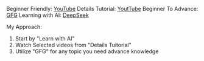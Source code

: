
Beginner Friendly: [YouTube](https://www.youtube.com/playlist?list=PLA3GkZPtsafZdyC5iucNM_uhqGJ5yFNUM)
Details Tutorial: [YoutTube](https://www.youtube.com/playlist?list=PL6W8uoQQ2c63W58rpNFDwdrBnq5G3EfT7)
Beginner To Advance: [GFG](https://www.geeksforgeeks.org/complete-roadmap-to-learn-system-design/)
Learning with AI: [DeepSeek](https://chat.deepseek.com/a/chat/s/db4c10ab-effd-4384-be7e-473f841b4cf9)


My Approach:
1. Start by "Learn with AI"
2. Watch Selected videos from "Details Tuitorial" 
3. Utilize "GFG" for any topic you need advance knowledge
